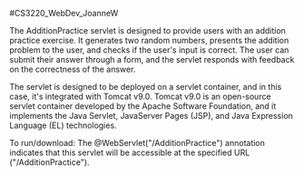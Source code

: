 #CS3220_WebDev_JoanneW

The AdditionPractice servlet is designed to provide users with an addition practice exercise. It generates two random numbers, presents the addition problem to the user, and checks if the user's input is correct. The user can submit their answer through a form, and the servlet responds with feedback on the correctness of the answer.

The servlet is designed to be deployed on a servlet container, and in this case, it's integrated with Tomcat v9.0. Tomcat v9.0 is an open-source servlet container developed by the Apache Software Foundation, and it implements the Java Servlet, JavaServer Pages (JSP), and Java Expression Language (EL) technologies.

To run/download:
The @WebServlet("/AdditionPractice") annotation indicates that this servlet will be accessible at the specified URL ("/AdditionPractice").
